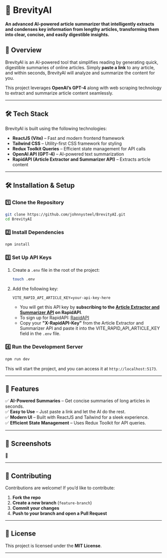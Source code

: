 # 📌 BrevityAI

**An advanced AI-powered article summarizer that intelligently extracts and condenses key information from lengthy articles, transforming them into clear, concise, and easily digestible insights.** 

## 🚀 Overview
BrevityAI is an AI-powered tool that simplifies reading by generating quick, digestible summaries of online articles. Simply **paste a link** to any article, and within seconds, BrevityAI will analyze and summarize the content for you.

This project leverages **OpenAI’s GPT-4** along with web scraping technology to extract and summarize article content seamlessly.

---

## 🛠 Tech Stack
BrevityAI is built using the following technologies:

- **ReactJS (Vite)** – Fast and modern frontend framework  
- **Tailwind CSS** – Utility-first CSS framework for styling  
- **Redux Toolkit Queries** – Efficient state management for API calls  
- **OpenAI API (GPT-4)** – AI-powered text summarization  
- **RapidAPI (Article Extractor and Summarizer API)** – Extracts article content  

---

## 🛠 Installation & Setup

### **1️⃣ Clone the Repository**
```sh
git clone https://github.com/johnnysteel/BrevityAI.git
cd BrevityAI
```

### **2️⃣ Install Dependencies**
```sh
npm install
```

### **3️⃣ Set Up API Keys**
1. Create a `.env` file in the root of the project:
   ```sh
   touch .env
   ```
2. Add the following key:
   ```env
   VITE_RAPID_API_ARTICLE_KEY=your-api-key-here
   ```
   - You will get this API key by **subscribing to the [Article Extractor and Summarizer API](https://rapidapi.com/restyler/api/article-extractor-and-summarizer) on RapidAPI**.
   - To sign up for RapidAPI: [RapidAPI](https://rapidapi.com/auth/sign-up)  
   - Copy your **"X-RapidAPI-Key"** from the Article Extractor and Summarizer API and paste it into the VITE_RAPID_API_ARTICLE_KEY field in the `.env` file.

### **4️⃣ Run the Development Server**
```sh
npm run dev
```
This will start the project, and you can access it at `http://localhost:5173`.

---

## 🎯 Features
✅ **AI-Powered Summaries** – Get concise summaries of long articles in seconds.  
✅ **Easy to Use** – Just paste a link and let the AI do the rest.  
✅ **Modern UI** – Built with ReactJS and Tailwind for a sleek experience.  
✅ **Efficient State Management** – Uses Redux Toolkit for API queries.  

---

## 📸 Screenshots
🔹 

---

## 🤝 Contributing
Contributions are welcome! If you’d like to contribute:  
1. **Fork the repo**  
2. **Create a new branch** (`feature-branch`)  
3. **Commit your changes**  
4. **Push to your branch and open a Pull Request**  

---

## 📜 License
This project is licensed under the **MIT License**.

---
